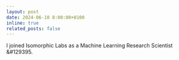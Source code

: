 ```yaml
---
layout: post
date: 2024-06-10 8:00:00+0100
inline: true
related_posts: false
---
```


I joined Isomorphic Labs as a Machine Learning Research Scientist &#129395.
